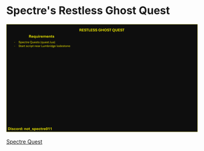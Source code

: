 # Spectre's Restless Ghost Quest

![image](img1.png)

[Spectre Quest](https://github.com/spectre011-code/Public-ME-Scripts/blob/main/Libraries/quest.lua)

